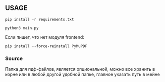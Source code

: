 ## USAGE

```pip install -r requirements.txt```

```python3 main.py```

Если пишет, что нет модуля frontend:

```pip install --force-reinstall PyMuPDF```


### Source

Папка для пдф-файлов, является опциональной, можно все хранить в корне или в любой другой удобной папке, главное указать путь в мейне